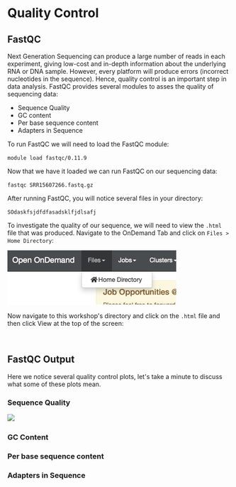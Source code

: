 # Quality Control

## FastQC

Next Generation Sequencing can produce a large number of reads in each experiment, giving low-cost and in-depth information about the underlying RNA or DNA sample. However, every platform will produce errors (incorrect nucleotides in the sequence). Hence, quality control is an important step in data analysis. FastQC provides several modules to asses the quality of sequencing data:

- Sequence Quality
- GC content
- Per base sequence content
- Adapters in Sequence

To run FastQC we will need to load the FastQC module:

```
module load fastqc/0.11.9
```

Now that we have it loaded we can run FastQC on our sequencing data:

```
fastqc SRR15607266.fastq.gz
```

After running FastQC, you will notice several files in your directory:

```
SOdaskfsjdfdfasadsklfjdlsafj
```

To investigate the quality of our sequence, we will need to view the `.html` file that was produced. Navigate to the OnDemand Tab and click on `Files > Home Directory`:

![](../images/files_home.png)

Now navigate to this workshop's directory and click on the `.html` file and then click View at the top of the screen:

![]()

## FastQC Output

Here we notice several quality control plots, let's take a minute to discuss what some of these plots mean.

### Sequence Quality

![](../seq_qual_hist.png)

### GC Content

### Per base sequence content

### Adapters in Sequence

